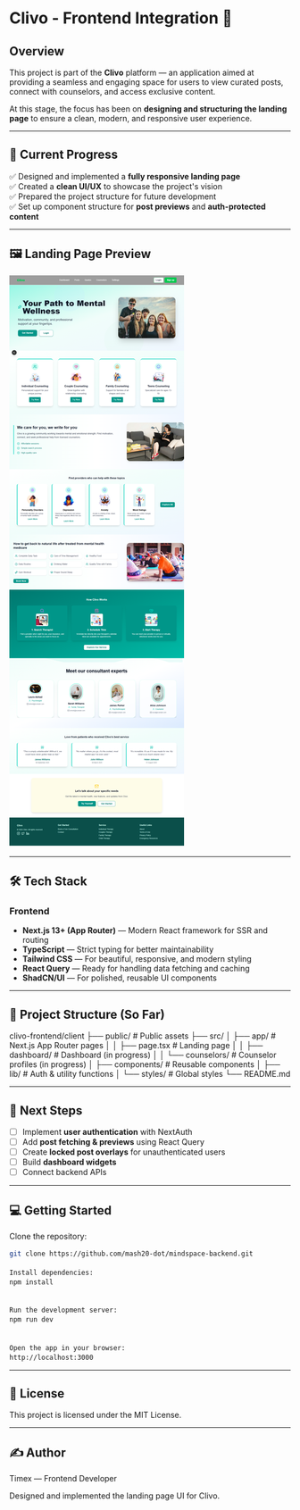 # Clivo - Frontend Integration 🚀

## Overview  
This project is part of the **Clivo** platform — an application aimed at providing a seamless and engaging space for users to view curated posts, connect with counselors, and access exclusive content.  

At this stage, the focus has been on **designing and structuring the landing page** to ensure a clean, modern, and responsive user experience.  

---

## 📌 Current Progress  
✅ Designed and implemented a **fully responsive landing page**  
✅ Created a **clean UI/UX** to showcase the project's vision  
✅ Prepared the project structure for future development  
✅ Set up component structure for **post previews** and **auth-protected content**  

---

## 🖼️ Landing Page Preview  
![Landing Page Screenshot](./screenshots/landing-page.png)

---

## 🛠️ Tech Stack  

### **Frontend**
- **Next.js 13+ (App Router)** — Modern React framework for SSR and routing
- **TypeScript** — Strict typing for better maintainability
- **Tailwind CSS** — For beautiful, responsive, and modern styling
- **React Query** — Ready for handling data fetching and caching
- **ShadCN/UI** — For polished, reusable UI components

---

## 📂 Project Structure (So Far)

clivo-frontend/client
├── public/ # Public assets
├── src/
│ ├── app/ # Next.js App Router pages
│ │ ├── page.tsx # Landing page
│ │ ├── dashboard/ # Dashboard (in progress)
│ │ └── counselors/ # Counselor profiles (in progress)
│ ├── components/ # Reusable components
│ ├── lib/ # Auth & utility functions
│ └── styles/ # Global styles
└── README.md

---

## 🚧 Next Steps  
- [ ] Implement **user authentication** with NextAuth  
- [ ] Add **post fetching & previews** using React Query  
- [ ] Create **locked post overlays** for unauthenticated users  
- [ ] Build **dashboard widgets**  
- [ ] Connect backend APIs  

---

## 💻 Getting Started  

Clone the repository:  
```bash
git clone https://github.com/mash20-dot/mindspace-backend.git

Install dependencies:
npm install


Run the development server:
npm run dev


Open the app in your browser:
http://localhost:3000
```
---

## 📄 License

This project is licensed under the MIT License.

---
## ✍️ Author

Timex — Frontend Developer

Designed and implemented the landing page UI for Clivo.